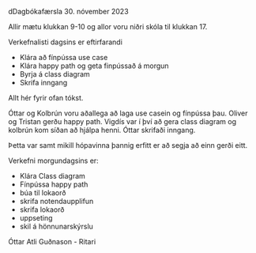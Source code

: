 dDagbókafærsla 30. nóvember 2023

Allir mætu klukkan 9-10 og allor voru niðri skóla til klukkan 17.

Verkefnalisti dagsins er eftirfarandi
+ Klára að fínpússa use case
+ Klára happy path og geta finpússað á morgun
+ Byrja á class diagram 
+ Skrifa inngang

Allt hér fyrir ofan tókst. 


Óttar og Kolbrún voru aðallega að laga use casein og fínpússa þau.
Oliver og Tristan gerðu happy path.
Vigdís var í því að gera class diagram og kolbrún kom síðan að hjálpa henni.
Óttar skrifaði inngang.

Þetta var samt mikill hópavinna þannig erfitt er að segja að einn gerði eitt.





Verkefni morgundagsins er:
+ Klára Class diagram 
+ Fínpússa happy path
+ búa til lokaorð
+ skrifa notendaupplifun
+ skrifa lokaorð
+ uppseting 
+ skil á hönnunarskýrslu


Óttar Atli Guðnason - Ritari